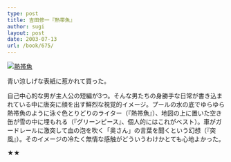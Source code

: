 ```yaml
---
type: post
title: 吉田修一『熱帯魚』
author: sugi
layout: post
date: 2003-07-13
url: /book/675/
---
```

<a href="http://www.amazon.co.jp/exec/obidos/ASIN/4167665026/chezsugi-22/ref=nosim/" onclick="_gaq.push(['_trackEvent', 'outbound-article', 'http://www.amazon.co.jp/exec/obidos/ASIN/4167665026/chezsugi-22/ref=nosim/', '']);" name="amazletlink" target="_blank"><img src="http://i0.wp.com/ec2.images-amazon.com/images/I/51DA1SF9TPL.SL160.jpg?w=660" alt="熱帯魚" class="alignleft" data-recalc-dims="1" /></a>

青い涼しげな表紙に惹かれて買った。

自己中心的な男が主人公の短編が3つ。そんな男たちの身勝手な日常が書き込まれている中に唐突に顔を出す鮮烈な視覚的イメージ。プールの水の底でゆらゆら熱帯魚のように泳ぐ色とりどりのライター（『熱帯魚』）、地図の上に置いた空き缶が雪の中に埋もれる（『グリーンピース』、個人的にはこれがベスト）。車がガードレールに激突して血の泡を吹く「奥さん」の言葉を聞くという幻想（『突風』）。そのイメージの冷たく無情な感触がどういうわけかとても心地よかった。

★★

